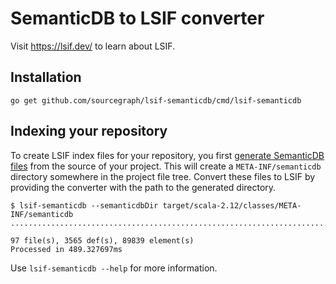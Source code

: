 # SemanticDB to LSIF converter

Visit https://lsif.dev/ to learn about LSIF.

## Installation

```
go get github.com/sourcegraph/lsif-semanticdb/cmd/lsif-semanticdb
```

## Indexing your repository

To create LSIF index files for your repository, you first [generate SemanticDB files](https://scalameta.org/docs/semanticdb/guide.html)
from the source of your project. This will create a `META-INF/semanticdb` directory somewhere in the project file tree. Convert these
files to LSIF by providing the converter with the path to the generated directory.

```
$ lsif-semanticdb --semanticdbDir target/scala-2.12/classes/META-INF/semanticdb
....................................................................................................................................................................................................................................................................................................................................................................................................

97 file(s), 3565 def(s), 89839 element(s)
Processed in 489.327697ms
```

Use `lsif-semanticdb --help` for more information.
